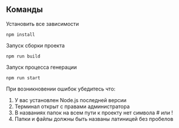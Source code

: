 ## Команды

Установить все зависимости
```
npm install
```
Запуск сборки проекта
```
npm run build
```
Запуск процесса генерации
```
npm run start
```

При возникновении ошибок убедитесь что:
1) У вас установлен Node.js последней версии
2) Терминал открыт с правами администратора
3) В названиях папок на всем пути к проекту нет символа # или !
4) Папки и файлы должны быть названы латиницей без пробелов